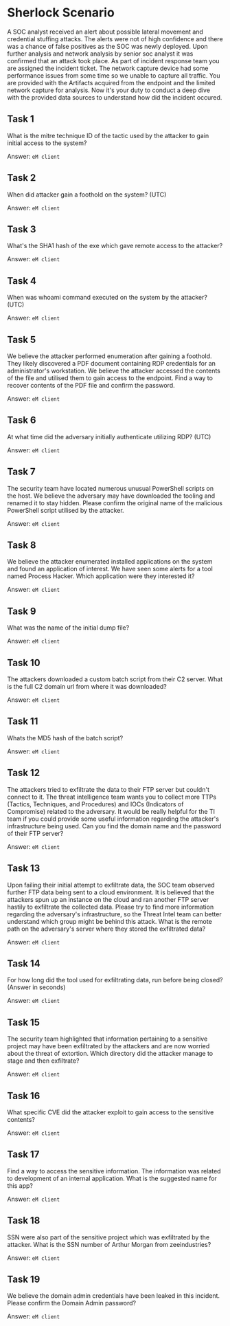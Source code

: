 # Sherlock Scenario
A SOC analyst received an alert about possible lateral movement and credential stuffing attacks. The alerts were not of high confidence and there was a chance of false positives as the SOC was newly deployed. 
Upon further analysis and network analysis by senior soc analyst it was confirmed that an attack took place. As part of incident response team you are assigned the incident ticket. The network capture device had some performance issues from some time so we unable to capture all traffic. 
You are provided with the Artifacts acquired from the endpoint and the limited network capture for analysis. Now it's your duty to conduct a deep dive with the provided data sources to understand how did the incident occured.

## Task 1
What is the mitre technique ID of the tactic used by the attacker to gain initial access to the system?

Answer: `eM client`

## Task 2
When did attacker gain a foothold on the system? (UTC)

Answer: `eM client`

## Task 3
What's the SHA1 hash of the exe which gave remote access to the attacker?

Answer: `eM client`

## Task 4
When was whoami command executed on the system by the attacker? (UTC)

Answer: `eM client`

## Task 5
We believe the attacker performed enumeration after gaining a foothold. They likely discovered a PDF document containing RDP credentials for an administrator's workstation. 
We believe the attacker accessed the contents of the file and utilised them to gain access to the endpoint. Find a way to recover contents of the PDF file and confirm the password.

Answer: `eM client`

## Task 6
At what time did the adversary initially authenticate utilizing RDP? (UTC)

Answer: `eM client`

## Task 7
The security team have located numerous unusual PowerShell scripts on the host. We believe the adversary may have downloaded the tooling and renamed it to stay hidden. 
Please confirm the original name of the malicious PowerShell script utilised by the attacker.

Answer: `eM client`

## Task 8
We believe the attacker enumerated installed applications on the system and found an application of interest. We have seen some alerts for a tool named Process Hacker. Which application were they interested it?

Answer: `eM client`

## Task 9
What was the name of the initial dump file?

Answer: `eM client`

## Task 10
The attackers downloaded a custom batch script from their C2 server. What is the full C2 domain url from where it was downloaded?

Answer: `eM client`

## Task 11
Whats the MD5 hash of the batch script?

Answer: `eM client`

## Task 12
The attackers tried to exfiltrate the data to their FTP server but couldn't connect to it. The threat intelligence team wants you to collect more TTPs (Tactics, Techniques, and Procedures) and IOCs (Indicators of Compromise) related to the adversary. 
It would be really helpful for the TI team if you could provide some useful information regarding the attacker's infrastructure being used. Can you find the domain name and the password of their FTP server?

Answer: `eM client`

## Task 13
Upon failing their initial attempt to exfiltrate data, the SOC team observed further FTP data being sent to a cloud environment. 
It is believed that the attackers spun up an instance on the cloud and ran another FTP server hastily to exfiltrate the collected data. 
Please try to find more information regarding the adversary's infrastructure, so the Threat Intel team can better understand which group might be behind this attack. What is the remote path on the adversary's server where they stored the exfiltrated data?

Answer: `eM client`

## Task 14
For how long did the tool used for exfiltrating data, run before being closed? (Answer in seconds)

Answer: `eM client`

## Task 15
The security team highlighted that information pertaining to a sensitive project may have been exfiltrated by the attackers and are now worried about the threat of extortion. Which directory did the attacker manage to stage and then exfiltrate?

Answer: `eM client`

## Task 16
What specific CVE did the attacker exploit to gain access to the sensitive contents?

Answer: `eM client`

## Task 17
Find a way to access the sensitive information. The information was related to development of an internal application. What is the suggested name for this app?

Answer: `eM client`

## Task 18
SSN were also part of the sensitive project which was exfiltrated by the attacker. What is the SSN number of Arthur Morgan from zeeindustries?

Answer: `eM client`

## Task 19
We believe the domain admin credentials have been leaked in this incident. Please confirm the Domain Admin password?

Answer: `eM client`
